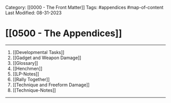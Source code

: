 Category: [[0000 - The Front Matter]]
Tags: #appendices #map-of-content 
Last Modified: 08-31-2023
# [[0500 - The Appendices]]

****

1. [[Developmental Tasks]]
2. [[Gadget and Weapon Damage]]
3. [[Glossary]]
4. [[Henchmen]]
5. [[LP-Notes]]
6. [[Rally Together]]
7. [[Technique and Freeform Damage]]
8. [[Technique-Notes]]

****

